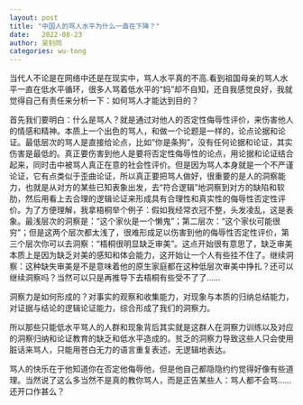 ```yaml
---
layout: post
title: "中国人的骂人水平为什么一直在下降？"
date:   2022-08-23
author: 吴钊同
categories: wu-tong
---
```


当代人不论是在网络中还是在现实中，骂人水平真的不高.看到祖国母亲的骂人水平一直在低水平循环，很多人骂着低水平的“妈”却不自知，还自我感觉良好，我就觉得自己有责任来分析一下：如何骂人才能达到目的？

首先我们要明白：什么是骂人？就是通过对他人的否定性侮辱性评价，来伤害他人的情感和精神。本质上一个出色的骂人，和做一个论题是一样的，论点论据和论证。最低层次的骂人是直接给论点，比如“你是条狗”，没有任何论据和论证，其实伤害是最低的。真正要伤害到他人是要将否定性侮辱性的论点，用论据和论证结合起来，同时击中被骂人真正在意的社会性评价。但是因为骂人本身就是一个不严谨论证，它有点类似于歪曲论证，所以真正要把骂人做好，很重要的是人的洞察能力，也就是从对方的某些已知表象出发，去“符合逻辑”地洞察到对方的缺陷和软肋，然后用看上去合理的逻辑论证来形成具有合理性和真实性的侮辱性否定性评价。为了方便理解，我拿梧桐举个例子：假如我经常衣冠不整，头发凌乱，这是表象。最浅层次的洞察是：“这个家伙是一个懒鬼”；第二层次：“这个家伙可能很穷”；但是这两个层次都太浅了，很难形成足以伤害到他的侮辱性否定性评价，第三个层次你可以去洞察：“梧桐很明显缺乏审美”。这点开始很有意思了，缺乏审美本质上是因为缺乏对美的感知和体会能力，这开始让一个人有些挂不住了。继续洞察：这种缺失审美是不是意味着他的原生家庭都在这种低层次审美中挣扎？还可以继续洞察吗？当然可以只是再推导下去梧桐有些受不了了……

洞察力是如何形成的？对事实的观察和收集能力，对现象与本质的归纳总结能力，对证据与结论的逻辑论证能力，综合形成了我们的洞察力。

所以那些只能低水平骂人的人群和现象背后其实就是这群人在洞察力训练以及对应的洞察归纳和论证教育的缺乏和低水平造成的。贫乏的洞察力导致这些人只会使用脏话来骂人，只能用苍白无力的语言重复表述，无逻辑地表达。

骂人的快乐在于他知道你在否定他侮辱他，但是他自己都隐隐约约觉得好像有些道理。当然说了这么多当然不是真的教你骂人，而是正告某些人：骂人都不会骂……还开口作甚么？